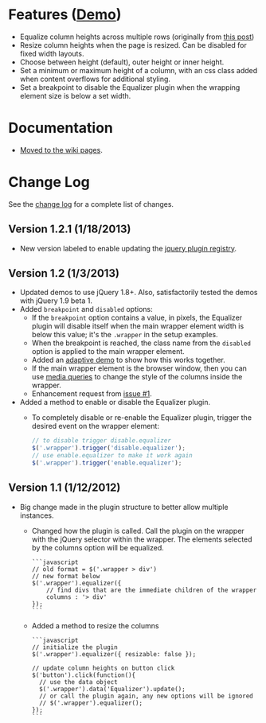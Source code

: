 # Features ([Demo](http://css-tricks.github.com/Equalizer/))

* Equalize column heights across multiple rows (originally from [this post](http://css-tricks.com/8401-equal-height-blocks-in-rows/))
* Resize column heights when the page is resized. Can be disabled for fixed width layouts.
* Choose between height (default), outer height or inner height.
* Set a minimum or maximum height of a column, with an css class added when content overflows for additional styling.
* Set a breakpoint to disable the Equalizer plugin when the wrapping element size is below a set width.

# Documentation

* [Moved to the wiki pages](https://github.com/CSS-Tricks/Equalizer/wiki).

# Change Log

See the [change log](https://github.com/CSS-Tricks/Equalizer/wiki/Change) for a complete list of changes.

## Version 1.2.1 (1/18/2013)

* New version labeled to enable updating the [jquery plugin registry](http://plugins.jquery.com/).

## Version 1.2 (1/3/2013)

* Updated demos to use jQuery 1.8+. Also, satisfactorily tested the demos with jQuery 1.9 beta 1.
* Added `breakpoint` and `disabled` options:
  * If the `breakpoint` option contains a value, in pixels, the Equalizer plugin will disable itself when the main wrapper element width is below this value; it's the `.wrapper` in the setup examples.
  * When the breakpoint is reached, the class name from the `disabled` option is applied to the main wrapper element.
  * Added an [adaptive demo](http://css-tricks.github.com/Equalizer/adaptive.html) to show how this works together.
  * If the main wrapper element is the browser window, then you can use [media queries](http://css-tricks.com/css-media-queries/) to change the style of the columns inside the wrapper.
  * Enhancement request from [issue #1](https://github.com/CSS-Tricks/Equalizer/issues/1).
* Added a method to enable or disable the Equalizer plugin.
  * To completely disable or re-enable the Equalizer plugin, trigger the desired event on the wrapper element:

    ```javascript
    // to disable trigger disable.equalizer
    $('.wrapper').trigger('disable.equalizer');
    // use enable.equalizer to make it work again
    $('.wrapper').trigger('enable.equalizer');
    ```

## Version 1.1 (1/12/2012)

* Big change made in the plugin structure to better allow multiple instances.
  * Changed how the plugin is called. Call the plugin on the wrapper with the jQuery selector within the wrapper. The elements selected by the columns option will be equalized.

		```javascript
		// old format = $('.wrapper > div')
		// new format below
		$('.wrapper').equalizer({
			// find divs that are the immediate children of the wrapper
			columns : '> div'
		});
		```

  * Added a method to resize the columns

		```javascript
		// initialize the plugin
		$('.wrapper').equalizer({ resizable: false });

		// update column heights on button click
		$('button').click(function(){
		  // use the data object
		  $('.wrapper').data('Equalizer').update();
		  // or call the plugin again, any new options will be ignored
		  // $('.wrapper').equalizer();
		});
		```
